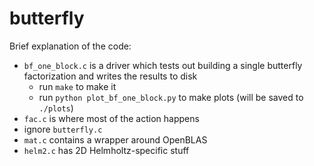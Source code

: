 # butterfly

Brief explanation of the code:

- `bf_one_block.c` is a driver which tests out building a single
  butterfly factorization and writes the results to disk
  - run `make` to make it
  - run `python plot_bf_one_block.py` to make plots (will be saved to
    `./plots`)
- `fac.c` is where most of the action happens
- ignore `butterfly.c`
- `mat.c` contains a wrapper around OpenBLAS
- `helm2.c` has 2D Helmholtz-specific stuff

